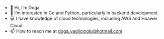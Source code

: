 - 👋 Hi, I’m Doga
- 👀 I’m interested in Go and Python, particularly in backend development.
- 💻 I have knowledge of cloud technologies, including AWS and Huawei Cloud.
- 📫 How to reach me at doga_yaglicioglu@hotmail.com

<!---
dogayaglicioglu/dogayaglicioglu is a ✨ special ✨ repository because its `README.md` (this file) appears on your GitHub profile.
You can click the Preview link to take a look at your changes.
--->

